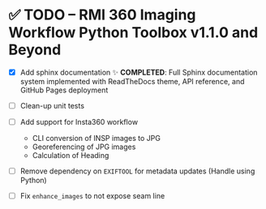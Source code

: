 # ✅ TODO – RMI 360 Imaging Workflow Python Toolbox v1.1.0 and Beyond

- [x] Add sphinx documentation ✨ **COMPLETED**: Full Sphinx documentation system implemented with ReadTheDocs theme, API reference, and GitHub Pages deployment
- [ ] Clean-up unit tests
- [ ] Add support for Insta360 workflow
  - CLI conversion of INSP images to JPG
  - Georeferencing of JPG images
  - Calculation of Heading
- [ ] Remove dependency on `EXIFTOOL` for metadata updates (Handle using Python)
- [ ] Fix `enhance_images` to not expose seam line

